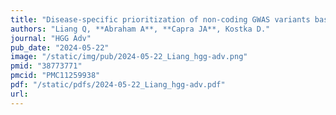 ```yaml
---
title: "Disease-specific prioritization of non-coding GWAS variants based on chromatin accessibility"
authors: "Liang Q, **Abraham A**, **Capra JA**, Kostka D."
journal: "HGG Adv"
pub_date: "2024-05-22"
image: "/static/img/pub/2024-05-22_Liang_hgg-adv.png"
pmid: "38773771"
pmcid: "PMC11259938"
pdf: "/static/pdfs/2024-05-22_Liang_hgg-adv.pdf"
url: 
---
```

